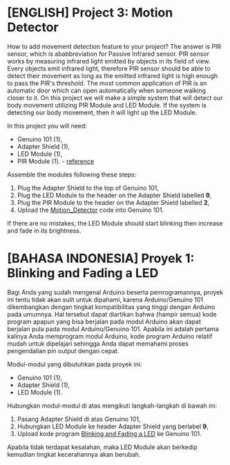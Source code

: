 # [ENGLISH] Project 3: Motion Detector
How to add movement detection feature to your project? The answer is PIR sensor, which is ababbreviation for Passive Infrared sensor. PIR sensor works by measuring infrared light emitted by objects in its field of view. Every objects emit infrared light, therefore PIR sensor should be able to detect their movement as long as the emitted infrared light is high enough to pass the PIR's threshold. The most common application of PIR is an automatic door which can open automatically when someone walking closer to it. On this project we will make a simple system that will detect our body movement utilizing PIR Module and LED Module. If the system is detecting our body movement, then it will light up the LED Module.

In this project you will need:
* Genuino 101 (1),
* Adapter Shield (1),
* LED Module (1),
* PIR Module (1). - [reference](http://henrysbench.capnfatz.com/henrys-bench/arduino-sensors-and-input/arduino-hc-sr501-motion-sensor-tutorial/)

Assemble the modules following these steps:
1. Plug the Adapter Shield to the top of Genuino 101,
2. Plug the LED Module to the header on the Adapter Shield labelled **9**,
3. Plug the PIR Module to the header on the Adapter Shield labelled **2**,
4. Upload the [Motion_Detector](https://github.com/IETrainingDiv/Genuino_101_Starter_Kit/tree/master/3_Motion_Detector/Motion_Detector) code into Genuino 101.

If there are no mistakes, the LED Module should start blinking then increase and fade in its brightness.

# [BAHASA INDONESIA] Proyek 1: Blinking and Fading a LED
Bagi Anda yang sudah mengenal Arduino beserta pemrogramannya, proyek ini tentu tidak akan sulit untuk dipahami, karena Arduino/Genuino 101 dikembangkan dengan tingkat kompatibilitas yang tinggi dengan Arduino pada umumnya. Hal tersebut dapat diartikan bahwa (hampir semua) kode program apapun yang bisa berjalan pada modul Arduino akan dapat berjalan pula pada modul Arduino/Genuino 101. Apabila ini adalah pertama kalinya Anda memprogram modul Arduino, kode program Arduino relatif mudah untuk dipelajari sehingga Anda dapat memahami proses pengendalian pin output dengan cepat.

Modul-modul yang dibutuhkan pada proyek ini:
* Genuino 101 (1),
* Adapter Shield (1),
* LED Module (1).

Hubungkan modul-modul di atas mengikuti langkah-langkah di bawah ini:
1. Pasang Adapter Shield di atas Genuino 101,
2. Hubungkan LED Module ke header Adapter Shield yang berlabel **9**,
3. Upload kode program [Blinking and Fading a LED](https://github.com/IETrainingDiv/Genuino_101_Starter_Kit/tree/master/1_Blinking_and_Fading_a_LED/Blinking_and_Fading_a_LED) ke Genuino 101.

Apabila tidak terdapat kesalahan, maka LED Module akan berkedip kemudian tingkat kecerahannya akan berubah.
